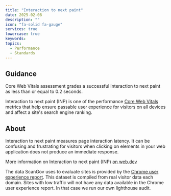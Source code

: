 ```yaml
---
title: "Interaction to next paint"
date: 2025-02-08
description: ""
icon: "fa-solid fa-gauge"
services: true
lowercase: true
keywords: 
topics:
  - Performance
  - Standards
---
```


## Guidance

Core Web Vitals assessment grades a successful interaction to next paint as less than or equal to 0.2 seconds.

Interaction to next paint (INP) is one of the performance <a href="https://developers.google.com/search/docs/appearance/core-web-vitals">Core Web Vitals</a> metrics that help ensure passable user experience for visitors on all devices and affect a site's search engine ranking.

## About

Interaction to next paint measures page interaction latency. It can be confusing and frustrating for visitors when clicking on elements in your web application does not produce an immediate response.

More information on Interaction to next paint (INP) <a href="https://web.dev/articles/inp">on web.dev</a>

The data ScanGov uses to evaluate sites is provided by the <a href="https://developer.chrome.com/docs/crux">Chrome user experience report</a>. This dataset is compiled from real visitor data each domain. Sites with low traffic will not have any data available in the Chrome user experience report. In that case we run our own lighthouse audit.